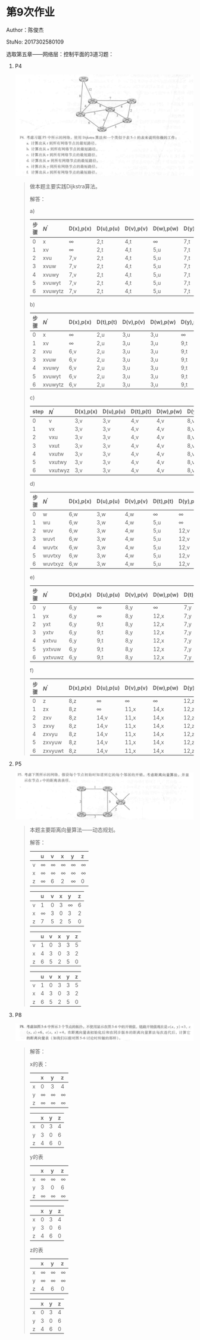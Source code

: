 # 第9次作业

Author：陈俊杰

StuNo:  2017302580109



选取第五章——网络层：控制平面的3道习题：

1. P4

   ![P4](pics/P4.png)

   > 做本题主要实践Dijkstra算法。
   >
   > 解答：
   >
   > a)
   >
   > | 步骤 | $N^{'}$ | D(x),p(x) | D(u),p(u) | D(v),p(v) | D(w),p(w) | D(y),p(y) | D(z),p(z) |
   > | ---- | ------- | --------- | --------- | --------- | --------- | --------- | --------- |
   > | 0    | x       | $\infty$  | 2,t       | 4,t       | $\infty$  | 7,t       | $\infty$  |
   > | 1    | xv      | $\infty$  | 2,t       | 4,t       | 5,u       | 7,t       | $\infty$  |
   > | 2    | xvu     | 7,v       | 2,t       | 4,t       | 5,u       | 7,t       | $\infty$  |
   > | 3    | xvuw    | 7,v       | 2,t       | 4,t       | 5,u       | 7,t       | $\infty$  |
   > | 4    | xvuwy   | 7,v       | 2,t       | 4,t       | 5,u       | 7,t       | 15,x      |
   > | 5    | xvuwyt  | 7,v       | 2,t       | 4,t       | 5,u       | 7,t       | 15,x      |
   > | 6    | xvuwytz | 7,v       | 2,t       | 4,t       | 5,u       | 7,t       | 15,x      |
   >
   > b)
   >
   > | 步骤 | $N^{'}$ | D(x),p(x) | D(t),p(t) | D(v),p(v) | D(w),p(w) | D(y),p(y) | D(z),p(z) |
   > | ---- | ------- | --------- | --------- | --------- | --------- | --------- | --------- |
   > | 0    | x       | $\infty$  | 2,u       | 3,u       | 3,u       | $\infty$  | $\infty$  |
   > | 1    | xv      | $\infty$  | 2,u       | 3,u       | 3,u       | 9,t       | $\infty$  |
   > | 2    | xvu     | 6,v       | 2,u       | 3,u       | 3,u       | 9,t       | $\infty$  |
   > | 3    | xvuw    | 6,v       | 2,u       | 3,u       | 3,u       | 9,t       | $\infty$  |
   > | 4    | xvuwy   | 6,v       | 2,u       | 3,u       | 3,u       | 9,t       | 14,x      |
   > | 5    | xvuwyt  | 6,v       | 2,u       | 3,u       | 3,u       | 9,t       | 14,x      |
   > | 6    | xvuwytz | 6,v       | 2,u       | 3,u       | 3,u       | 9,t       | 14,x      |
   >
   > c)
   >
   > | step | $N^{'}$ | D(x),p(x) | D(u),p(u) | D(t),p(t) | D(w),p(w) | D(y),p(y) | D(z),p(z) |
   > | ---- | ------- | --------- | --------- | --------- | --------- | --------- | --------- |
   > | 0    | v       | 3,v       | 3,v       | 4,v       | 4,v       | 8,v       | $\infty$  |
   > | 1    | vx      | 3,v       | 3,v       | 4,v       | 4,v       | 8,v       | 11,x      |
   > | 2    | vxu     | 3,v       | 3,v       | 4,v       | 4,v       | 8,v       | 11,x      |
   > | 3    | vxut    | 3,v       | 3,v       | 4,v       | 4,v       | 8,v       | 11,x      |
   > | 4    | vxutw   | 3,v       | 3,v       | 4,v       | 4,v       | 8,v       | 11,x      |
   > | 5    | vxutwy  | 3,v       | 3,v       | 4,v       | 4,v       | 8,v       | 11,x      |
   > | 6    | vxutwyz | 3,v       | 3,v       | 4,v       | 4,v       | 8,v       | 11,x      |
   >
   > d)
   >
   > | 步骤 | $N^{'}$ | D(x),p(x) | D(u),p(u) | D(v),p(v) | D(t),p(t) | D(y),p(y) | D(z),p(z) |
   > | ---- | ------- | --------- | --------- | --------- | --------- | --------- | --------- |
   > | 0    | w       | 6,w       | 3,w       | 4,w       | $\infty$  | $\infty$  | $\infty$  |
   > | 1    | wu      | 6,w       | 3,w       | 4,w       | 5,u       | $\infty$  | $\infty$  |
   > | 2    | wuv     | 6,w       | 3,w       | 4,w       | 5,u       | 12,v      | $\infty$  |
   > | 3    | wuvt    | 6,w       | 3,w       | 4,w       | 5,u       | 12,v      | $\infty$  |
   > | 4    | wuvtx   | 6,w       | 3,w       | 4,w       | 5,u       | 12,v      | 14,x      |
   > | 5    | wuvtxy  | 6,w       | 3,w       | 4,w       | 5,u       | 12,v      | 14,x      |
   > | 6    | wuvtxyz | 6,w       | 3,w       | 4,w       | 5,u       | 12,v      | 14,x      |
   >
   > e)
   >
   > | 步骤 | $N^{'}$ | D(x),p(x) | D(u),p(u) | D(v),p(v) | D(w),p(w) | D(t),p(t) | D(z),p(z) |
   > | ---- | ------- | --------- | --------- | --------- | --------- | --------- | --------- |
   > | 0    | y       | 6,y       | $\infty$  | 8,y       | $\infty$  | 7,y       | 12,y      |
   > | 1    | yx      | 6,y       | $\infty$  | 8,y       | 12,x      | 7,y       | 12,y      |
   > | 2    | yxt     | 6,y       | 9,t       | 8,y       | 12,x      | 7,y       | 12,y      |
   > | 3    | yxtv    | 6,y       | 9,t       | 8,y       | 12,x      | 7,y       | 12,y      |
   > | 4    | yxtvu   | 6,y       | 9,t       | 8,y       | 12,x      | 7,y       | 12,y      |
   > | 5    | yxtvuw  | 6,y       | 9,t       | 8,y       | 12,x      | 7,y       | 12,y      |
   > | 6    | yxtvuwz | 6,y       | 9,t       | 8,y       | 12,x      | 7,y       | 12,y      |
   >
   > f)
   >
   > | 步骤 | $N^{'}$ | D(x),p(x) | D(u),p(u) | D(v),p(v) | D(w),p(w) | D(y),p(y) | D(t),p(t) |
   > | ---- | ------- | --------- | --------- | --------- | --------- | --------- | --------- |
   > | 0    | z       | 8,z       | $\infty$  | $\infty$  | $\infty$  | 12,z      | $\infty$  |
   > | 1    | zx      | 8,z       | $\infty$  | 11,x      | 14,x      | 12,z      | $\infty$  |
   > | 2    | zxv     | 8,z       | 14,v      | 11,x      | 14,x      | 12,z      | 15,v      |
   > | 3    | zxvy    | 8,z       | 14,v      | 11,x      | 14,x      | 12,z      | 15,v      |
   > | 4    | zxvyu   | 8,z       | 14,v      | 11,x      | 14,x      | 12,z      | 15,v      |
   > | 5    | zxvyuw  | 8,z       | 14,v      | 11,x      | 14,x      | 12,z      | 15,v      |
   > | 6    | zxvyuwt | 8,z       | 14,v      | 11,x      | 14,x      | 12,z      | 15,v      |

2. P5

   ![P5](pics/P5.png)

   >本题主要距离向量算法——动态规划。
   >
   >解答：
   >
   >|      | u        | v        | x        | y        | z        |
   >| ---- | -------- | -------- | -------- | -------- | -------- |
   >| v    | $\infty$ | $\infty$ | $\infty$ | $\infty$ | $\infty$ |
   >| x    | $\infty$ | $\infty$ | $\infty$ | $\infty$ | $\infty$ |
   >| z    | $\infty$ | 6        | 2        | $\infty$ | 0        |
   >
   >|      | u        | v    | x    | y        | z    |
   >| ---- | -------- | ---- | ---- | -------- | ---- |
   >| v    | 1        | 0    | 3    | $\infty$ | 6    |
   >| x    | $\infty$ | 3    | 0    | 3        | 2    |
   >| z    | 7        | 5    | 2    | 5        | 0    |
   >
   >|      | u    | v    | x    | y    | z    |
   >| ---- | ---- | ---- | ---- | ---- | ---- |
   >| v    | 1    | 0    | 3    | 3    | 5    |
   >| x    | 4    | 3    | 0    | 3    | 2    |
   >| z    | 6    | 5    | 2    | 5    | 0    |
   >
   >|      | u    | v    | x    | y    | z    |
   >| ---- | ---- | ---- | ---- | ---- | ---- |
   >| v    | 1    | 0    | 3    | 3    | 5    |
   >| x    | 4    | 3    | 0    | 3    | 2    |
   >| z    | 6    | 5    | 2    | 5    | 0    |

3. P8

   ![P8](pics/P8.png)

   >解答：
   >
   >x的表：
   >
   >|      | x        | y        | z        |
   >| ---- | -------- | -------- | -------- |
   >| x    | 0        | 3        | 4        |
   >| y    | $\infty$ | $\infty$ | $\infty$ |
   >| z    | $\infty$ | $\infty$ | $\infty$ |
   >
   >|      | x    | y    | z    |
   >| ---- | ---- | ---- | ---- |
   >| x    | 0    | 3    | 4    |
   >| y    | 3    | 0    | 6    |
   >| z    | 4    | 6    | 0    |
   >
   >y的表
   >
   >|      | x        | y        | z        |
   >| ---- | -------- | -------- | -------- |
   >| x    | $\infty$ | $\infty$ | $\infty$ |
   >| y    | 3        | 0        | 6        |
   >| z    | $\infty$ | $\infty$ | $\infty$ |
   >
   >|      | x    | y    | z    |
   >| ---- | ---- | ---- | ---- |
   >| x    | 0    | 3    | 4    |
   >| y    | 3    | 0    | 6    |
   >| z    | 4    | 6    | 0    |
   >
   >z的表
   >
   >|      | x        | y        | z        |
   >| ---- | -------- | -------- | -------- |
   >| x    | $\infty$ | $\infty$ | $\infty$ |
   >| y    | $\infty$ | $\infty$ | $\infty$ |
   >| z    | 4        | 6        | 0        |
   >
   >|      | x    | y    | z    |
   >| ---- | ---- | ---- | ---- |
   >| x    | 0    | 3    | 4    |
   >| y    | 3    | 0    | 6    |
   >| z    | 4    | 6    | 0    |